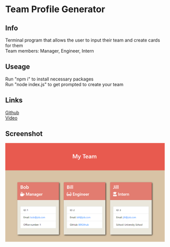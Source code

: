 # Team Profile Generator

## Info
Terminal program that allows the user to input their team and create cards for them  
Team members: Manager, Engineer, Intern

## Useage
Run "npm i" to install necessary packages  
Run "node index.js" to get prompted to create your team

## Links
[Github](https://github.com/eelac/Team-Profile-Geneartor)  
[Video](https://drive.google.com/file/d/1t8kJQzjVxhaGzcVgRv91-Xcf9Re3eGBb/view)

## Screenshot
![Screenshot](preview/Team-Profile-Generator-Pic.png)